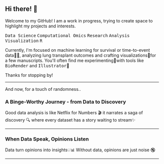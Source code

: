 ## Hi there! 👋

Welcome to my GitHub! I am a work in progress, trying to create space to highlight my projects and interests.

<kbd>Data Science</kbd> <kbd>Computational Omics</kbd> <kbd>Research</kbd> <kbd>Analysis</kbd> <kbd>Visualization</kbd> <kbd>R</kbd>

Currently, I'm focused on machine learning for survival or time-to-event data🙇‍♀️, analyzing lung transplant outcomes and crafting visualizations🔭for a few manuscripts. You'll often find me experimenting🤔with tools like <kbd>BioRender</kbd> and <kbd>Illustrator</kbd>🤷  

Thanks for stopping by!   

---  
And now, for a touch of randomness..

### A Binge-Worthy Journey - from Data to Discovery
Good data analysis is like Netflix for Numbers 🎬 it narrates a saga of discovery 🔍 where every dataset has a story waiting to stream✨

---
### When Data Speak, Opinions Listen
Data turn opinions into insights💡📊 Without data, opinions are just noise 🔇

---